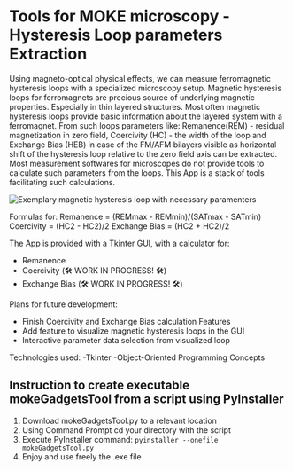 # Tools for MOKE microscopy - Hysteresis Loop parameters Extraction

Using magneto-optical physical effects, we can measure ferromagnetic hysteresis loops with a specialized microscopy setup. Magnetic hysteresis loops for ferromagnets are precious source of underlying magnetic properties. Especially in thin layered structures. Most often magnetic hysteresis loops provide basic information about the layered system with a ferromagnet. From such loops parameters like: Remanence(REM) - residual magnetization in zero field, Coercivity (HC) - the width of the loop and Exchange Bias (HEB) in case of the FM/AFM bilayers visible as horizontal shift of the hysteresis loop relative to the zero field axis can be extracted. Most measurement softwares for microscopes do not provide tools to calculate such parameters from the loops. This App is a stack of tools facilitating such calculations. 


![Exemplary magnetic hysteresis loop with necessary paramenters](https://github.com/szpytmus/mokeGadgets/assets/62251445/34a4a7c3-ebd8-4633-8023-073bc63f76be)

Formulas for:
Remanence = (REMmax - REMmin)/(SATmax - SATmin)
Coercivity = (HC2 - HC2)/2
Exchange Bias = (HC2 + HC2)/2

The App is provided with a Tkinter GUI, with a calculator for:
- Remanence
- Coercivity (:hammer_and_wrench: WORK IN PROGRESS! :hammer_and_wrench:)
- Exchange Bias (:hammer_and_wrench: WORK IN PROGRESS! :hammer_and_wrench:)


Plans for future development:
- Finish Coercivity and Exchange Bias calculation Features
- Add feature to visualize magnetic hysteresis loops in the GUI
- Interactive parameter data selection from visualized loop

Technologies used:
-Tkinter
-Object-Oriented Programming Concepts

## Instruction to create executable mokeGadgetsTool from a script using PyInstaller

1. Download mokeGadgetsTool.py to a relevant location
2. Using Command Prompt cd your directory with the script
3. Execute PyInstaller command: `pyinstaller --onefile mokeGadgetsTool.py`
4. Enjoy and use freely the .exe file

  


